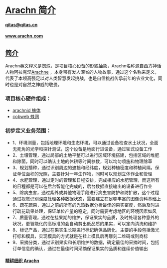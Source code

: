 ﻿# [Arachn 简介](https://github.com/arachn) 
####  qitas@qitas.cn 
####  www.arachn.com
## [简介](https://github.com/OS-Q/arachn/Arachne/wiki) 

Arachn英文释义是蜘蛛，是项目核心设备的形貌抽象，Arachn名称源自西方神话人物阿拉克涅[Arachne](https://en.wikipedia.org/wiki/Arachne) ，本身带有发人深省的人物故事，通过这个名称来定义，代表了本领高强足以对人类智慧发起挑战，也是自信挑战传承前年的农业文化，同时也是对自然之神威的敬畏。


### 项目核心硬件组成：

- [arachnid 蛛体](https://github.com/arachn/arachnid) 
- [cobweb 蛛网](https://github.com/arachn/cobweb) 


### 初步定义业务范围：

- 1、环境测量，包括地理环境和生态环境，可以通过设备检查水土状况，全面无死角的光学和探针测试，这个设备是地面行进设备，通过轮式设备工作
- 2、土壤管理，通过局部的土地平整可以进行区域环境搭建，包括区域的堆肥和除菌，同时可以确认土地的休耕等时间参数，可以均匀喷施和物理除草
- 3、规划播种，通过识别周边的遮挡和经纬度，规划种植密度和种植间隔，保证单位面积的光照，主要针对一年生作物，同时可以规划立体作业和管理
- 4、水肥管理，通过定时的管理和日程安排，完成相应的水肥管理，而这所有的日程都是可以在后台智能化完成的，后台数据直接输出的设备进行作业
- 5、除病虫害，通过紫外或其他物理手段进行病虫害防护和防扩散，这个过程通过视觉识别深度处理各种数据状态，需要建立在足够丰富的图像资料基础上
- 6、疏花疏果，通过之前的所有的光热数据分析最佳的果实密度，然后及时进行疏花疏果处理，保证单位产量的稳定，同时需要考虑地区的环境因素如风
- 7、质量管理，通过在挂果期的维护，保证果实的品质，及时处理各种意外的状况，更智能化的高标准的会自动剪出低品质的果实，可以定向清洗和维护
- 8、标记产品，通过在果实生长期进行标记确保品牌化，主要的手段包括激光打标和模具，实现模具的方式就是在挂上模具后再雕刻二维码或则商标
- 9、采摘分类，通过识别果实和长期维护的数据，确定最佳的采摘时间，包括订单信息的确认，通过在最佳时间采摘保证果实的品质和连续价值输出

####  [精耕细织 Arachn](https://github.com/OS-Q/arachn/Arachne)
